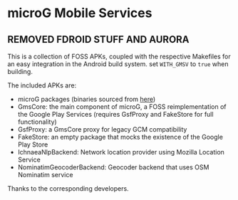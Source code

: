 # microG Mobile Services

## REMOVED FDROID STUFF AND AURORA

This is a collection of FOSS APKs, coupled with the respective Makefiles for an
easy integration in the Android build system.
set
`WITH_GMSV` to `true` when building.

The included APKs are:
   * microG packages (binaries sourced from [here](https://microg.org/download.html))
   * GmsCore: the main component of microG, a FOSS reimplementation of the Google Play Services (requires GsfProxy and FakeStore for full functionality)
   * GsfProxy: a GmsCore proxy for legacy GCM compatibility
   * FakeStore: an empty package that mocks the existence of the Google Play Store
   * IchnaeaNlpBackend: Network location provider using Mozilla Location Service
   * NominatimGeocoderBackend: Geocoder backend that uses OSM Nominatim service

Thanks to the corresponding developers.
